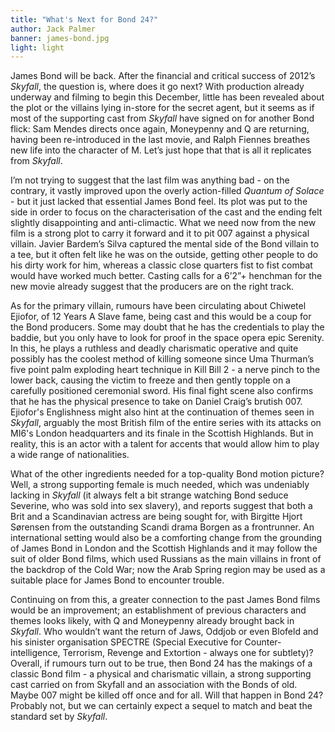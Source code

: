 ```yaml
---
title: "What's Next for Bond 24?"
author: Jack Palmer
banner: james-bond.jpg
light: light
---
```


James Bond will be back. After the financial and critical success of 2012’s *Skyfall*, the question is, where does it go next? With production already underway and filming to begin this December, little has been revealed about the plot or the villains lying in-store for the secret agent, but it seems as if most of the supporting cast from *Skyfall* have signed on for another Bond flick: Sam Mendes directs once again, Moneypenny and Q are returning, having been re-introduced in the last movie, and Ralph Fiennes breathes new life into the character of M. Let’s just hope that that is all it replicates from *Skyfall*.

I’m not trying to suggest that the last film was anything bad - on the contrary, it vastly improved upon the overly action-filled *Quantum of Solace* - but it just lacked that essential James Bond feel. Its plot was put to the side in order to focus on the characterisation of the cast and the ending felt slightly disappointing and anti-climactic. What we need now from the new film is a strong plot to carry it forward and it to pit 007 against a physical villain. Javier Bardem’s Silva captured the mental side of the Bond villain to a tee, but it often felt like he was on the outside, getting other people to do his dirty work for him, whereas a classic close quarters fist to fist combat would have worked much better. Casting calls for a 6’2”+ henchman for the new movie already suggest that the producers are on the right track.

As for the primary villain, rumours have been circulating about Chiwetel Ejiofor, of 12 Years A Slave fame, being cast and this would be a coup for the Bond producers. Some may doubt that he has the credentials to play the baddie, but you only have to look for proof in the space opera epic Serenity. In this, he plays a ruthless and deadly charismatic operative and quite possibly has the coolest method of killing someone since Uma Thurman’s five point palm exploding heart technique in Kill Bill 2 - a nerve pinch to the lower back, causing the victim to freeze and then gently topple on a carefully positioned ceremonial sword. His final fight scene also confirms that he has the physical presence to take on Daniel Craig’s brutish 007. Ejiofor's Englishness might also hint at the continuation of themes seen in *Skyfall*, arguably the most British film of the entire series with its attacks on MI6's London headquarters and its finale in the Scottish Highlands. But in reality, this is an actor with a talent for accents that would allow him to play a wide range of nationalities.

What of the other ingredients needed for a top-quality Bond motion picture? Well, a strong supporting female is much needed, which was undeniably lacking in *Skyfall* (it always felt a bit strange watching Bond seduce Severine, who was sold into sex slavery), and reports suggest that both a Brit and a Scandinavian actress are being sought for, with Birgitte Hjort Sørensen from the outstanding Scandi drama Borgen as a frontrunner. An international setting would also be a comforting change from the grounding of James Bond in London and the Scottish Highlands and it may follow the suit of older Bond films, which used Russians as the main villains in front of the backdrop of the Cold War; now the Arab Spring region may be used as a suitable place for James Bond to encounter trouble.

Continuing on from this, a greater connection to the past James Bond films would be an improvement; an establishment of previous characters and themes looks likely, with Q and Moneypenny already brought back in *Skyfall*. Who wouldn’t want the return of Jaws, Oddjob or even Blofeld and his sinister organisation SPECTRE (Special Executive for Counter-intelligence, Terrorism, Revenge and Extortion - always one for subtlety)? Overall, if rumours turn out to be true, then Bond 24 has the makings of a classic Bond film - a physical and charismatic villain, a strong supporting cast carried on from Skyfall and an association with the Bonds of old. Maybe 007 might be killed off once and for all. Will that happen in Bond 24? Probably not, but we can certainly expect a sequel to match and beat the standard set by *Skyfall*.
